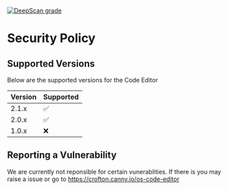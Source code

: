 [![DeepScan grade](https://deepscan.io/api/teams/14294/projects/17402/branches/397915/badge/grade.svg)](https://deepscan.io/dashboard#view=project&tid=14294&pid=17402&bid=397915)
# Security Policy

## Supported Versions

Below are the supported versions for the Code Editor

| Version | Supported          |
| ------- | ------------------ |
| 2.1.x   | :white_check_mark: |
| 2.0.x   | :white_check_mark: |
| 1.0.x   | :x:                |

## Reporting a Vulnerability
We are currently not reponsible for certain vunerablities. If there is you may raise a issue or go to https://crofton.canny.io/os-code-editor
